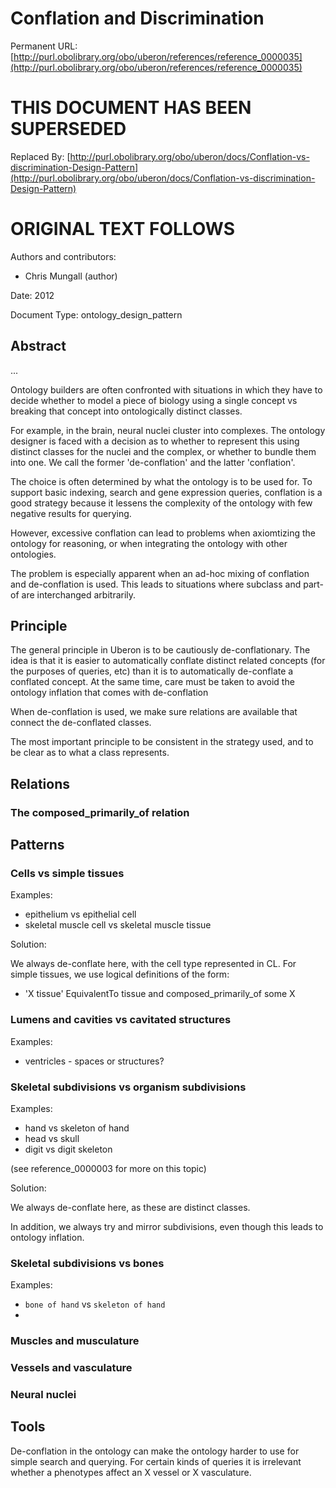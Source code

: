 # Conflation and Discrimination


Permanent URL: [http://purl.obolibrary.org/obo/uberon/references/reference_0000035](http://purl.obolibrary.org/obo/uberon/references/reference_0000035)

# THIS DOCUMENT HAS BEEN SUPERSEDED


Replaced By: [http://purl.obolibrary.org/obo/uberon/docs/Conflation-vs-discrimination-Design-Pattern](http://purl.obolibrary.org/obo/uberon/docs/Conflation-vs-discrimination-Design-Pattern)

# ORIGINAL TEXT FOLLOWS


Authors and contributors:

 * Chris Mungall (author)

Date: 2012

Document Type: ontology_design_pattern

## Abstract
...


Ontology builders are often confronted with situations in which they
have to decide whether to model a piece of biology using a single
concept vs breaking that concept into ontologically distinct classes.

For example, in the brain, neural nuclei cluster into complexes. The
ontology designer is faced with a decision as to whether to represent
this using distinct classes for the nuclei and the complex, or whether
to bundle them into one. We call the former 'de-conflation' and the
latter 'conflation'.

The choice is often determined by what the ontology is to be used
for. To support basic indexing, search and gene expression queries,
conflation is a good strategy because it lessens the complexity of the
ontology with few negative results for querying.

However, excessive conflation can lead to problems when axiomtizing
the ontology for reasoning, or when integrating the ontology with
other ontologies.

The problem is especially apparent when an ad-hoc mixing of conflation
and de-conflation is used. This leads to situations where subclass and
part-of are interchanged arbitrarily.

## Principle

The general principle in Uberon is to be cautiously
de-conflationary. The idea is that it is easier to automatically
conflate distinct related concepts (for the purposes of queries, etc)
than it is to automatically de-conflate a conflated concept. At the
same time, care must be taken to avoid the ontology inflation that
comes with de-conflation

When de-conflation is used, we make sure relations are available that
connect the de-conflated classes.

The most important principle to be consistent in the strategy used,
and to be clear as to what a class represents.

## Relations

### The composed_primarily_of relation

## Patterns

### Cells vs simple tissues

Examples:

 * epithelium vs epithelial cell
 * skeletal muscle cell vs skeletal muscle tissue

Solution:

We always de-conflate here, with the cell type represented in CL. For
simple tissues, we use logical definitions of the form:

 * 'X tissue' EquivalentTo tissue and composed_primarily_of some X

### Lumens and cavities vs cavitated structures

Examples:

 * ventricles - spaces or structures?

### Skeletal subdivisions vs organism subdivisions

Examples:

 * hand vs skeleton of hand
 * head vs skull
 * digit vs digit skeleton

(see reference_0000003 for more on this topic)

Solution:

We always de-conflate here, as these are distinct classes.

In addition, we always try and mirror subdivisions, even though this
leads to ontology inflation.

### Skeletal subdivisions vs bones

Examples:

 * `bone of hand` vs `skeleton of hand`
 * 

### Muscles and musculature

### Vessels and vasculature

### Neural nuclei

## Tools

De-conflation in the ontology can make the ontology harder to use for
simple search and querying. For certain kinds of queries it is
irrelevant whether a phenotypes affect an X vessel or X vasculature.



